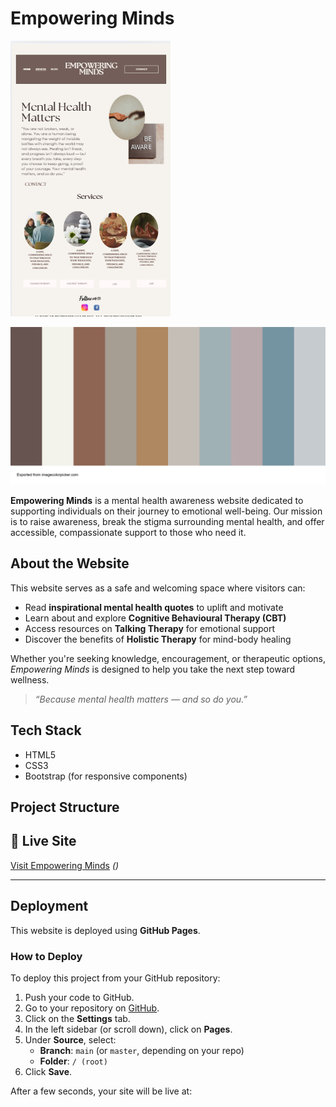 # Empowering Minds

[![Wireframe Preview](assets/images/wireframe.png)](https://www.figma.com/file/your-wireframe-link)

![Alt text](assets/images/Palette.png)

**Empowering Minds** is a mental health awareness website dedicated to supporting individuals on their journey to emotional well-being. Our mission is to raise awareness, break the stigma surrounding mental health, and offer accessible, compassionate support to those who need it.

## About the Website

This website serves as a safe and welcoming space where visitors can:

- Read **inspirational mental health quotes** to uplift and motivate
- Learn about and explore **Cognitive Behavioural Therapy (CBT)**
- Access resources on **Talking Therapy** for emotional support
- Discover the benefits of **Holistic Therapy** for mind-body healing

Whether you're seeking knowledge, encouragement, or therapeutic options, *Empowering Minds* is designed to help you take the next step toward wellness.

> _“Because mental health matters — and so do you.”_

## Tech Stack

- HTML5  
- CSS3  
- Bootstrap (for responsive components)

## Project Structure

## 🔗 Live Site

[Visit Empowering Minds](#) *()*

---


## Deployment

This website is deployed using **GitHub Pages**.

### How to Deploy

To deploy this project from your GitHub repository:

1. Push your code to GitHub.
2. Go to your repository on [GitHub](https://github.com).
3. Click on the **Settings** tab.
4. In the left sidebar (or scroll down), click on **Pages**.
5. Under **Source**, select:
   - **Branch**: `main` (or `master`, depending on your repo)
   - **Folder**: `/ (root)`
6. Click **Save**.

After a few seconds, your site will be live at:



